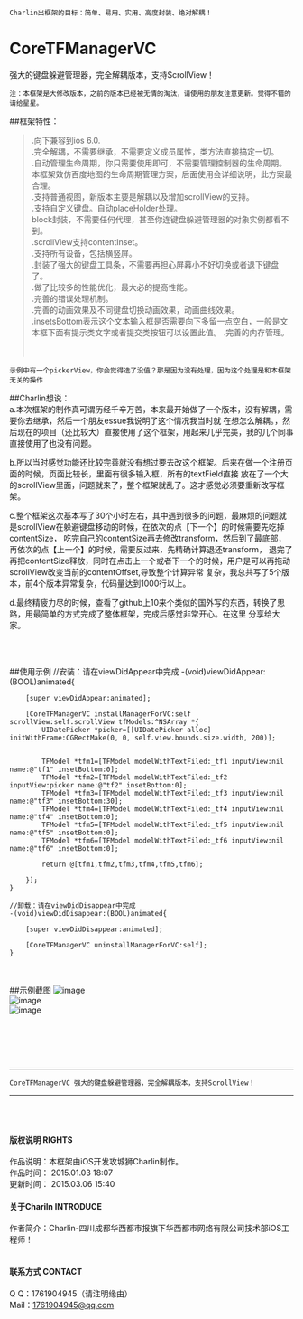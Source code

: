 
    Charlin出框架的目标：简单、易用、实用、高度封装、绝对解耦！

# CoreTFManagerVC
强大的键盘躲避管理器，完全解耦版本，支持ScrollView！<br />

    注：本框架是大修改版本，之前的版本已经被无情的淘汰，请使用的朋友注意更新。觉得不错的请给星星。



##框架特性：<br />
>.向下兼容到ios 6.0.<br />
>.完全解耦，不需要继承，不需要定义成员属性，类方法直接搞定一切。<br />
>.自动管理生命周期，你只需要使用即可，不需要管理控制器的生命周期。本框架效仿百度地图的生命周期管理方案，后面使用会详细说明，此方案最合理。<br />
>.支持普通视图，新版本主要是解耦以及增加scrollView的支持。<br />
>.支持自定义键盘。自动placeHolder处理。<br />
>block封装，不需要任何代理，甚至你连键盘躲避管理器的对象实例都看不到。<br />
>.scrollView支持contentInset。<br />
>.支持所有设备，包括横竖屏。<br />
>.封装了强大的键盘工具条，不需要再担心屏幕小不好切换或者退下键盘了。<br />
>.做了比较多的性能优化，最大必的提高性能。<br />
>.完善的错误处理机制。<br />
>.完善的动画效果及不同键盘切换动画效果，动画曲线效果。<br />
>.insetsBottom表示这个文本输入框是否需要向下多留一点空白，一般是文本框下面有提示类文字或者提交类按钮可以设置此值。
>.完善的内存管理。<br /><br /><br />


    示例中有一个pickerView，你会觉得选了没值？那是因为没有处理，因为这个处理是和本框架无关的操作


##Charlin想说：<br />
a.本次框架的制作真可谓历经千辛万苦，本来最开始做了一个版本，没有解耦，需要你去继承，然后一个朋友essue我说明了这个情况我当时就
在想怎么解耦。，然后现在的项目（还比较大）直接使用了这个框架，用起来几乎完美，我的几个同事直接使用了也没有问题。

b.所以当时感觉功能还比较完善就没有想过要去改这个框架。后来在做一个注册页面的时候，页面比较长，里面有很多输入框，所有的textField直接
放在了一个大的scrollView里面，问题就来了，整个框架就乱了。这才感觉必须要重新改写框架。

c.整个框架这次基本写了30个小时左右，其中遇到很多的问题，最麻烦的问题就是scrollView在躲避键盘移动的时候，在依次的点【下一个】的时候需要先吃掉contentSize，
吃完自己的contentSize再去修改transform，然后到了最底部，再依次的点【上一个】的时候，需要反过来，先精确计算退还transform，
退完了再把contentSize释放，同时在点击上一个或者下一个的时候，用户是可以再拖动scrollView改变当前的contentOffset,导致整个计算异常
复杂，我总共写了5个版本，前4个版本异常复杂，代码量达到1000行以上。

d.最终精疲力尽的时候，查看了github上10来个类似的国外写的东西，转换了思路，用最简单的方式完成了整体框架，完成后感觉非常开心。在这里
分享给大家。



<br /><br />

##使用示例
    //安装：请在viewDidAppear中完成
    -(void)viewDidAppear:(BOOL)animated{
    
        [super viewDidAppear:animated];
    
        [CoreTFManagerVC installManagerForVC:self scrollView:self.scrollView tfModels:^NSArray *{
            UIDatePicker *picker=[[UIDatePicker alloc] initWithFrame:CGRectMake(0, 0, self.view.bounds.size.width, 200)];
    
            
            TFModel *tfm1=[TFModel modelWithTextFiled:_tf1 inputView:nil name:@"tf1" insetBottom:0];
            TFModel *tfm2=[TFModel modelWithTextFiled:_tf2 inputView:picker name:@"tf2" insetBottom:0];
            TFModel *tfm3=[TFModel modelWithTextFiled:_tf3 inputView:nil name:@"tf3" insetBottom:30];
            TFModel *tfm4=[TFModel modelWithTextFiled:_tf4 inputView:nil name:@"tf4" insetBottom:0];
            TFModel *tfm5=[TFModel modelWithTextFiled:_tf5 inputView:nil name:@"tf5" insetBottom:0];
            TFModel *tfm6=[TFModel modelWithTextFiled:_tf6 inputView:nil name:@"tf6" insetBottom:0];
            
            return @[tfm1,tfm2,tfm3,tfm4,tfm5,tfm6];
        
        }];
    }
  
    //卸载：请在viewDidDisappear中完成
    -(void)viewDidDisappear:(BOOL)animated{
        
        [super viewDidDisappear:animated];
        
        [CoreTFManagerVC uninstallManagerForVC:self];
    }
  
  <br /><br />
##示例截图
![image](./CoreTFManagerVC/Cut/1.png)<br />
![image](./CoreTFManagerVC/Cut/2.png)<br />
![image](./CoreTFManagerVC/Cut/3.png)<br />
<br /><br />
  
  


<br /><br />

-----
    CoreTFManagerVC 强大的键盘躲避管理器，完全解耦版本，支持ScrollView！
-----

<br /><br />




#### 版权说明 RIGHTS <br />
作品说明：本框架由iOS开发攻城狮Charlin制作。<br />
作品时间： 2015.01.03 18:07<br />
更新时间： 2015.03.06 15:40
#### 关于Chariln INTRODUCE <br />
作者简介：Charlin-四川成都华西都市报旗下华西都市网络有限公司技术部iOS工程师！<br /><br />


#### 联系方式 CONTACT <br />
Q    Q：1761904945（请注明缘由）<br />
Mail：1761904945@qq.com<br />
